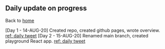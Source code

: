 ## Daily update on progress

Back to [home](index.md)

[Day 1 - 14-AUG-20] Created repo, created github pages, wrote overview. [ref: daily tweet](https://twitter.com/digory/status/1294191612537352192)
[Day 2 - 15-AUG-20] Renamed main branch, created playground React app. [ref: daily tweet](https://twitter.com/digory/status/1294409872084066304)
